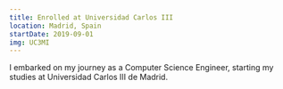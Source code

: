 ```yaml
---
title: Enrolled at Universidad Carlos III
location: Madrid, Spain
startDate: 2019-09-01
img: UC3MI
---
```


I embarked on my journey as a Computer Science Engineer, starting my studies at Universidad Carlos III de Madrid.
